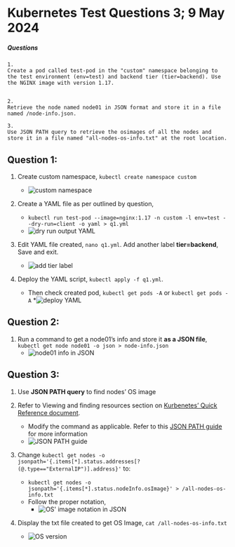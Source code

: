 # Kubernetes Test Questions 3; 9 May 2024

##### Questions
```
1.
Create a pod called test-pod in the "custom" namespace belonging to the test environment (env=test) and backend tier (tier=backend). Use the NGINX image with version 1.17.


2.
Retrieve the node named node01 in JSON format and store it in a file named /node-info.json. 

3.
Use JSON PATH query to retrieve the osimages of all the nodes and store it in a file named "all-nodes-os-info.txt" at the root location.
```

## Question 1:
1. Create custom namespace, `kubectl create namespace custom`
   * ![custom namespace](Pictures/1.png)
  
2. Create a YAML file as per outlined by question, 
   * `kubectl run test-pod --image=nginx:1.17 -n custom -l env=test --dry-run=client -o yaml > q1.yml`
   * ![dry run output YAML](Pictures/2.png)

3. Edit YAML file created, `nano q1.yml`. Add another label **tier=backend**, Save and exit.
   * ![add tier label](Pictures/3.png)

4. Deploy the YAML script, `kubectl apply -f q1.yml`. 
   * Then check created pod, `kubectl get pods -A` or `kubectl get pods -A`
   *![deploy YAML](Pictures/4.png)


## Question 2:
1. Run a command to get a node01’s info and store it **as a JSON file**, `kubectl get node node01 -o json > node-info.json`
   * ![node01 info in JSON](Pictures/5.png)


## Question 3:
1. Use **JSON PATH query** to find nodes’ OS image

2. Refer to Viewing and finding resources section on [Kurbenetes’ Quick Reference document](https://kubernetes.io/docs/reference/kubectl/quick-reference/#viewing-and-finding-resources).
   * Modify the command as applicable. Refer to this [JSON PATH guide](https://kubernetes.io/docs/reference/kubectl/jsonpath/) for more information  
   * ![JSON PATH guide](Pictures/6.png)

3. Change `kubectl get nodes -o jsonpath='{.items[*].status.addresses[?(@.type=="ExternalIP")].address}'` to:
   * `kubectl get nodes -o jsonpath='{.items[*].status.nodeInfo.osImage}' > /all-nodes-os-info.txt`
   * Follow the proper notation,
     * ![OS' image notation in JSON](Pictures/7.png)

4.	Display the txt file created to get OS Image, `cat /all-nodes-os-info.txt`
     * ![OS version](Pictures/8.png)